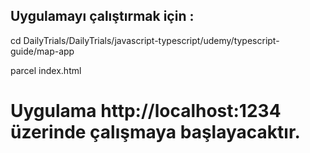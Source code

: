 ## Uygulamayı çalıştırmak için :

cd DailyTrials/DailyTrials/javascript-typescript/udemy/typescript-guide/map-app

parcel index.html

# Uygulama http://localhost:1234 üzerinde çalışmaya başlayacaktır.
